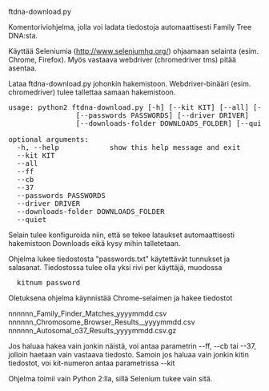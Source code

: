 
ftdna-download.py

Komentoriviohjelma, jolla voi ladata tiedostoja automaattisesti Family Tree DNA:sta.

Käyttää Seleniumia (http://www.seleniumhq.org/) ohjaamaan selainta (esim. Chrome, Firefox). Myös vastaava webdriver (chromedriver tms) pitää asentaa.

Lataa ftdna-download.py johonkin hakemistoon. Webdriver-binääri (esim. chromedriver) tulee tallettaa samaan hakemistoon.

<pre>
usage: python2 ftdna-download.py [-h] [--kit KIT] [--all] [--ff] [--cb] [--37] 
                [--passwords PASSWORDS] [--driver DRIVER]
                [--downloads-folder DOWNLOADS_FOLDER] [--quiet]

optional arguments:
  -h, --help            show this help message and exit
  --kit KIT
  --all
  --ff
  --cb
  --37
  --passwords PASSWORDS
  --driver DRIVER
  --downloads-folder DOWNLOADS_FOLDER
  --quiet
</pre>

Selain tulee konfiguroida niin, että se tekee lataukset automaattisesti hakemistoon Downloads eikä kysy mihin talletetaan. 

Ohjelma lukee tiedostosta "passwords.txt" käytettävät tunnukset ja salasanat. Tiedostossa tulee olla yksi rivi per käyttäjä, muodossa

<pre>
  kitnum password
</pre>

Oletuksena ohjelma käynnistää Chrome-selaimen ja hakee tiedostot
  
nnnnnn_Family_Finder_Matches_yyyymmdd.csv
nnnnnn_Chromosome_Browser_Results__yyyymmdd.csv
nnnnnn_Autosomal_o37_Results_yyyymmdd.csv.gz

Jos haluaa hakea vain jonkin näistä, voi antaa parametrin --ff, --cb tai --37, jolloin haetaan vain vastaava tiedosto.
Samoin jos haluaa vain jonkin kitin tiedostot, voi kit-numeron antaa parametrissa --kit

Ohjelma toimii vain Python 2:lla, sillä Selenium tukee vain sitä.
